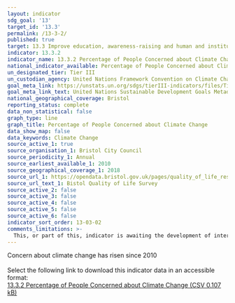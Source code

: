 ```yaml
---
layout: indicator
sdg_goal: '13'
target_id: '13.3'
permalink: /13-3-2/
published: true
target: 13.3 Improve education, awareness-raising and human and institutional capacity on climate change mitigation, adaptation, impact reduction and early warning
indicator: 13.3.2
indicator_name: 13.3.2 Percentage of People Concerned about Climate Change
national_indicator_available: Percentage of People Concerned about Climate Change
un_designated_tier: Tier III
un_custodian_agency: United Nations Framework Convention on Climate Change (UNFCCC), United Nations Educational, Scientific and Cultural Organization - Institute for Statistics (UNESCO-UIS)
goal_meta_link: https://unstats.un.org/sdgs/tierIII-indicators/files/Tier3-13-03-02.pdf
goal_meta_link_text: United Nations Sustainable Development Goals Metadata (PDF 4.0 MB)
national_geographical_coverage: Bristol
reporting_status: complete
data_non_statistical: false
graph_type: line
graph_title: Percentage of People Concerned about Climate Change
data_show_map: false
data_keywords: Climate Change
source_active_1: true
source_organisation_1: Bristol City Council
source_periodicity_1: Annual
source_earliest_available_1: 2010
source_geographical_coverage_1: 2018
source_url_1: https://opendata.bristol.gov.uk/pages/quality_of_life_results_201819/bristol-trend-view#bristol-trend-view
source_url_text_1: Bistol Quality of Life Survey
source_active_2: false
source_active_3: false
source_active_4: false
source_active_5: false
source_active_6: false
indicator_sort_order: 13-03-02
comments_limitations: >-
  This, or part of this, indicator is awaiting the development of internationally established methodology and standards (classified by the UN as tier 3). Data follows the UN specification for this indicator. This indicator has been identified in collaboration with topic experts.
---
```

Concern about climate change has risen since 2010<br><br>Select the following link to download this indicator data in an accessible format:<br>[13.3.2 Percentage of People Concerned about Climate Change (CSV 0.107 kB)](https://sustainabledevelopment-uk.github.io/sdg-data/data/13-3-2.csv)